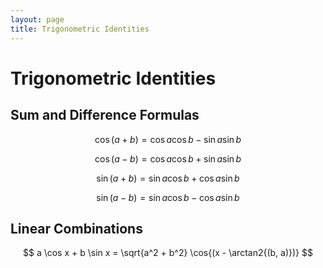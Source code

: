 ```yaml
---
layout: page
title: Trigonometric Identities
---
```

# Trigonometric Identities

## Sum and Difference Formulas

$$ \cos{(a + b)} = \cos{a}\cos{b}-\sin{a}\sin{b} $$

$$ \cos{(a - b)} = \cos{a}\cos{b}+\sin{a}\sin{b} $$

$$ \sin{(a + b)} = \sin{a}\cos{b}+\cos{a}\sin{b} $$

$$ \sin{(a - b)} = \sin{a}\cos{b}-\cos{a}\sin{b} $$

## Linear Combinations

$$ a \cos x + b \sin x = \sqrt{a^2 + b^2} \cos{(x - \arctan2{(b, a)})} $$

